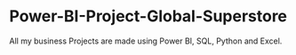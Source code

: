 # Power-BI-Project-Global-Superstore
All my business Projects are made using Power BI, SQL, Python and Excel.
